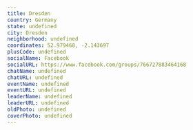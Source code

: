 ```yaml
---
title: Dresden
country: Germany
state: undefined
city: Dresden
neighborhood: undefined
coordinates: 52.979468, -2.143697
plusCode: undefined
socialName: Facebook
socialURL: https://www.facebook.com/groups/766727883464168
chatName: undefined
chatURL: undefined
eventName: undefined
eventURL: undefined
leaderName: undefined
leaderURL: undefined
oldPhoto: undefined
coverPhoto: undefined
---
```


